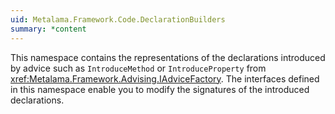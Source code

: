 ```yaml
---
uid: Metalama.Framework.Code.DeclarationBuilders
summary: *content
---
```


This namespace contains the representations of the declarations introduced by advice such as `IntroduceMethod` or `IntroduceProperty` from <xref:Metalama.Framework.Advising.IAdviceFactory>. The interfaces defined in this namespace enable you to modify the signatures of the introduced declarations.


